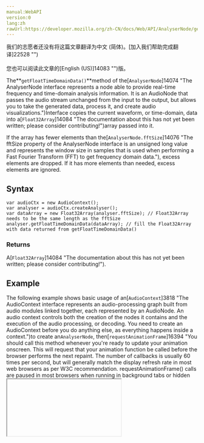 ```yaml
---
manual:WebAPI
version:0
lang:zh
rawUrl:https://developer.mozilla.org/zh-CN/docs/Web/API/AnalyserNode/getFloatTimeDomainData
---
```




<bdi>我们的志愿者还没有将这篇文章翻译为<bdi>中文 (简体)</bdi>。[加入我们帮助完成翻译]22528 "")<br></br>您也可以阅读此文章的[English (US)]14083 "")版。</bdi>






The**`getFloatTimeDomainData()`**method of the[`AnalyserNode`]14074 "The AnalyserNode interface represents a node able to provide real-time frequency and time-domain analysis information. It is an AudioNode that passes the audio stream unchanged from the input to the output, but allows you to take the generated data, process it, and create audio visualizations.")Interface copies the current waveform, or time-domain, data into a[`Float32Array`]14084 "The documentation about this has not yet been written; please consider contributing!")array passed into it.



If the array has fewer elements than the[`AnalyserNode.fftSize`]14076 "The fftSize property of the AnalyserNode interface is an unsigned long value and represents the window size in samples that is used when performing a Fast Fourier Transform (FFT) to get frequency domain data."), excess elements are dropped. If it has more elements than needed, excess elements are ignored.



## Syntax<a name="Syntax"></a>

```
var audioCtx = new AudioContext();
var analyser = audioCtx.createAnalyser();
var dataArray = new Float32Array(analyser.fftSize); // Float32Array needs to be the same length as the fftSize 
analyser.getFloatTimeDomainData(dataArray); // fill the Float32Array with data returned from getFloatTimeDomainData()
```

### Returns<a name="Returns"></a>


A[`Float32Array`]14084 "The documentation about this has not yet been written; please consider contributing!").


## Example<a name="Example"></a>


The following example shows basic usage of an[`AudioContext`]3818 "The AudioContext interface represents an audio-processing graph built from audio modules linked together, each represented by an AudioNode. An audio context controls both the creation of the nodes it contains and the execution of the audio processing, or decoding. You need to create an AudioContext before you do anything else, as everything happens inside a context.")to create an`AnalyserNode`, then[`requestAnimationFrame`]16394 "You should call this method whenever you're ready to update your animation onscreen. This will request that your animation function be called before the browser performs the next repaint. The number of callbacks is usually 60 times per second, but will generally match the display refresh rate in most web browsers as per W3C recommendation. requestAnimationFrame() calls are paused in most browsers when running in background tabs or hidden <iframe>s in order to improve performance and battery life.")and[`<canvas>`]470 "Use the HTML <canvas> element with either the canvas scripting API or the WebGL API to draw graphics and animations.")to collect time domain data repeatedly and draw an &quot;oscilloscope style&quot; output of the current audio input. For more complete applied examples/information, check out our[Voice-change-O-matic-float-data]22529 "")demo (see the[source code]22431 "")too).


```
var audioCtx = new (window.AudioContext || window.webkitAudioContext)();
var analyser = audioCtx.createAnalyser();

  ...

analyser.fftSize = 1024;
var bufferLength = analyser.fftSize;
console.log(bufferLength);
var dataArray = new Float32Array(bufferLength);

canvasCtx.clearRect(0, 0, WIDTH, HEIGHT);

function draw() {
  drawVisual = requestAnimationFrame(draw);
  analyser.getFloatTimeDomainData(dataArray);

  canvasCtx.fillStyle = 'rgb(200, 200, 200)';
  canvasCtx.fillRect(0, 0, WIDTH, HEIGHT);
  canvasCtx.lineWidth = 2;
  canvasCtx.strokeStyle = 'rgb(0, 0, 0)';
  canvasCtx.beginPath();

  var sliceWidth = WIDTH * 1.0 / bufferLength;
  var x = 0;

  for(var i = 0; i < bufferLength; i++) {
    var v = dataArray[i] * 200.0;
    var y = HEIGHT/2 + v;

    if(i === 0) {
      canvasCtx.moveTo(x, y);
    } else {
      canvasCtx.lineTo(x, y);
    }
    x += sliceWidth;
  }

  canvasCtx.lineTo(canvas.width, canvas.height/2);
  canvasCtx.stroke();
};

draw();
```





## Parameters<a name="Parameters"></a>
<dl><dt id=''>array</dt><dd>The[`Float32Array`]14084 "The documentation about this has not yet been written; please consider contributing!")that the time domain data will be copied to.</dd></dl>
## Specifications<a name="Specifications"></a>
Specification | Status | Comment 
[Web Audio API<br></br><small>The definition of &#39;getFloatTimeDomainData()&#39; in that specification.</small>]22530 "") | Working Draft |  


## Browser compatibility<a name="Browser_compatibility"></a>
[新的兼容性表格正在测试中<i></i>]3360 "")
<abbr>Desktop<i></i></abbr> | <abbr>Mobile<i></i></abbr> 
<abbr>Chrome<i></i></abbr> | <abbr>Edge<i></i></abbr> | <abbr>Firefox<i></i></abbr> | <abbr>Internet Explorer<i></i></abbr> | <abbr>Opera<i></i></abbr> | <abbr>Safari<i></i></abbr> | <abbr>Android webview<i></i></abbr> | <abbr>Chrome for Android<i></i></abbr> | <abbr>Edge Mobile<i></i></abbr> | <abbr>Firefox for Android<i></i></abbr> | <abbr>Opera for Android<i></i></abbr> | <abbr>iOS Safari<i></i></abbr> | <abbr>Samsung Internet<i></i></abbr> 
 ---  |  ---  |  ---  |  ---  |  ---  |  ---  |  ---  |  ---  |  ---  |  ---  |  ---  |  ---  |  ---  |  ---  | 
Basic support | <abbr>Full support</abbr>14 | <abbr>Full support</abbr>12 | <abbr>Full support</abbr>25 | <abbr>No support</abbr>No | <abbr>Full support</abbr>15 | <abbr>Full support</abbr>6 | <abbr>Full support</abbr>Yes | <abbr>Full support</abbr>14 | <abbr>Full support</abbr>Yes | <abbr>Full support</abbr>26 | <abbr>Full support</abbr>15 | <abbr>?</abbr> | <abbr>Full support</abbr>Yes 


### Legend<a name="Legend"></a>
<dl><dt id=''><abbr>Full support</abbr></dt><dd>Full support</dd><dt id=''><abbr>No support</abbr></dt><dd>No support</dd><dt id=''><abbr>Compatibility unknown</abbr></dt><dd>Compatibility unknown</dd></dl>


## See also<a name="See_also"></a>

* [Using the Web Audio API]3811 "")



## 文档标签和贡献者
**标签：**
* [AnalyserNode]22419 "")
* [API]50 "")
* [Method]14476 "")
* [Reference]3381 "")
* [Référence(2)]3892 "")
* [Web Audio API]3830 "")

**此页面的贡献者：**[thenoelman]22531 ""),[sa-mm]22532 ""),[fscholz]60 ""),[halimb]22533 ""),[erikadoyle]3894 ""),[teoli]160 ""),[chrisdavidmills]3495 "")
**最后编辑者:**[thenoelman]22531 ""),<time>May 16, 2018, 10:10:02 PM</time>


